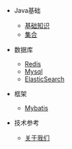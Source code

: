 - Java基础
  - [基础知识](java/Base.md)
  - [集合](java/Collection.md)

- 数据库
  - [Redis](database/Redis.md)
  - [Mysql](database/Mysql.md)
  - [ElasticSearch](database/ElasticSearch.md)
  
- 框架
  - [Mybatis](framework/Mybatis.md)

- 技术参考
  - [关于我们](about-us.md)

